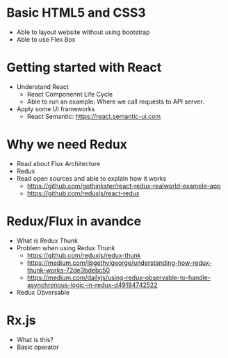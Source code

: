# Basic HTML5 and CSS3
- Able to layout website without using bootstrap
- Able to use Flex Box

# Getting started with React
- Understand React
    - React Componennt Life Cycle
    - Able to run an example: Where we call requests to API server.
- Apply some UI frameworks
  - React Semantic: https://react.semantic-ui.com  
  
# Why we need Redux    
- Read about Flux Architecture
- Redux
- Read open sources and able to explain how it works
    - https://github.com/gothinkster/react-redux-realworld-example-app
    - https://github.com/reduxjs/react-redux

# Redux/Flux in avandce
- What is Redux Thunk
- Problem when using Redux Thunk
    - https://github.com/reduxjs/redux-thunk
    - https://medium.com/@gethylgeorge/understanding-how-redux-thunk-works-72de3bdebc50
    - https://medium.com/dailyjs/using-redux-observable-to-handle-asynchronous-logic-in-redux-d49194742522
- Redux Obversable

# Rx.js
- What is this?
- Basic operator
